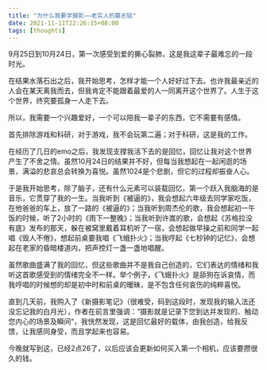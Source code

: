 ```yaml
---
title: "为什么我要学摄影——老实人的墓志铭"
date: 2021-11-11T22:26:15+08:00
tags: [thoughts]
---
```


9月25日到10月24日，第一次感受到爱的撕心裂肺，这是我这辈子最难忘的一段时光。

在结果水落石出之后，我开始思考，怎样才能一个人好好过下去。也许我最亲近的人会在某天离我而去，但我肯定不能跟着最爱的人一同离开这个世界了。人生于这个世界，终究要孤身一人走下去。

所以，我需要一个兴趣爱好，一个可以陪我一辈子的东西，它不需要有感情。

首先排除游戏和科研，对于游戏，我不会玩第二遍；对于科研，这是我的工作。

在经历了几日的emo之后，我发现支撑我活下去的是回忆，回忆让我对这个世界产生了不舍之情。虽然10月24日的结果并不好，但每当我想起在一起闲逛的场景，满溢的悲哀总会转换为喜悦。虽然1024是个悲剧，但它的过程却振奋人心。

于是我开始思考，除了脑子，还有什么元素可以装载回忆，第一个跃入我脑海的是音乐，它贯穿了我的一生。当我听到《被逼的》，我会想起六年级去同学家吃饭，在他爸爸的车上，放了一路的《被逼的》；当我听到周杰伦的歌，我会想起初一午饭的时候，听了2小时的《雨下一整晚》；当我听到许嵩的歌，会想起《苏格拉没有底》发布的那天，躲在被窝里戴着耳机听了一宿，会想起做早操之前和同学一起唱《毁人不倦》，想起前桌要我唱《飞蛾扑火》；当我哼起《七秒钟的记忆》，会想起在老家的昏暗楼道内，把声控灯一盏一盏地唱醒。

虽然歌曲盛满了我的回忆，但这些歌曲并不是我自己创造的，它们表达的情绪和我听这首歌感受到的情绪完全不一样。举个例子，《飞蛾扑火》是舔狗在诉哀情，而我哼唱的时候想的却是初中时和前桌的暧昧，是不包含任何哀伤的纯粹喜悦。

直到几天前，我购入了《新摄影笔记》（很难受，码到这段时，发现我的输入法还没忘记我的白月光），作者在前言里强调：“摄影就是记录下您到达并发现的、触动您内心的场景及瞬间“，我恍然发现，这是回忆最好的载体，由我创造，给我反馈，让我感同身受，而且学起来也容易。

今晚就写到这，已经2点26了，以后应该会更新如何买入第一个相机，应该要攒很久的钱。



